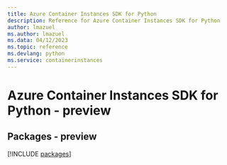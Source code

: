 ```yaml
---
title: Azure Container Instances SDK for Python
description: Reference for Azure Container Instances SDK for Python
author: lmazuel
ms.author: lmazuel
ms.data: 04/12/2023
ms.topic: reference
ms.devlang: python
ms.service: containerinstances
---
```

# Azure Container Instances SDK for Python - preview
## Packages - preview
[!INCLUDE [packages](container-instances-index.md)]